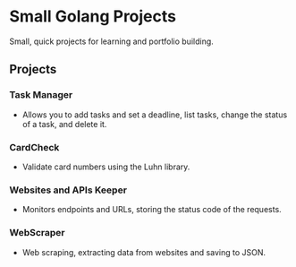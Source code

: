 # Small Golang Projects

Small, quick projects for learning and portfolio building.

## Projects

### Task Manager

- Allows you to add tasks and set a deadline, list tasks, change the status of a task, and delete it.

### CardCheck

- Validate card numbers using the Luhn library.

### Websites and APIs Keeper

- Monitors endpoints and URLs, storing the status code of the requests.

### WebScraper

- Web scraping, extracting data from websites and saving to JSON.

